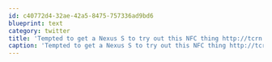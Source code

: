 ```yaml
---
id: c40772d4-32ae-42a5-8475-757336ad9bd6
blueprint: text
category: twitter
title: 'Tempted to get a Nexus S to try out this NFC thing http://tcrn.ch/gLgYzS'
caption: 'Tempted to get a Nexus S to try out this NFC thing http://tcrn.ch/gLgYzS'
---
```

